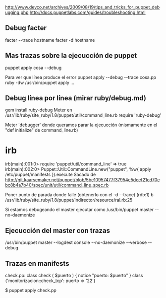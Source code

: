 http://www.devco.net/archives/2009/08/19/tips_and_tricks_for_puppet_debugging.php
http://docs.puppetlabs.com/guides/troubleshooting.html

## Debug facter ##
facter --trace hostname
facter -d hostname


## Mas trazas sobre la ejecucción de puppet ##
puppet apply cosa --debug

Para ver que línea produce el error
puppet apply --debug --trace cosa.pp
ruby -dw /usr/bin/puppet apply ...



## Debug línea por línea (mirar ruby/debug.md) ##
gem install ruby-debug
Meter en /usr/lib/ruby/site_ruby/1.8/puppet/util/command_line.rb
require 'ruby-debug'

Meter 'debugger' donde queramos parar la ejecucción (mismamente en el "def initialize" de command_line.rb)
# irb
irb(main):001:0> require 'puppet/util/command_line'
=> true
irb(main):002:0> Puppet::Util::CommandLine.new("puppet", %w{ apply /etc/puppet/manifests }).execute
  Sacado de http://git.kaarsemaker.net/puppet/blob/5be10957477f37954e5deef21cd70ebc8b4a7b40/spec/unit/util/command_line_spec.rb

Poner punto de parada donde falle (obtenerlo con el -d --trace)
(rdb:1) b /usr/lib/ruby/site_ruby/1.8/puppet/indirector/resource/ral.rb:25


Si estamos debugeando el master ejecutar como
/usr/bin/puppet master --no-daemonize



## Ejecucción del master con trazas ##
/usr/bin/puppet master --logdest console --no-daemonize --verbose --debug



## Trazas en manifests ##
check.pp:
class check (
  $puerto
)
{
  notice "puerto: $puerto"
} 
class {'monitorizacion::check_tcp': puerto => '22'}

$ puppet apply check.pp
